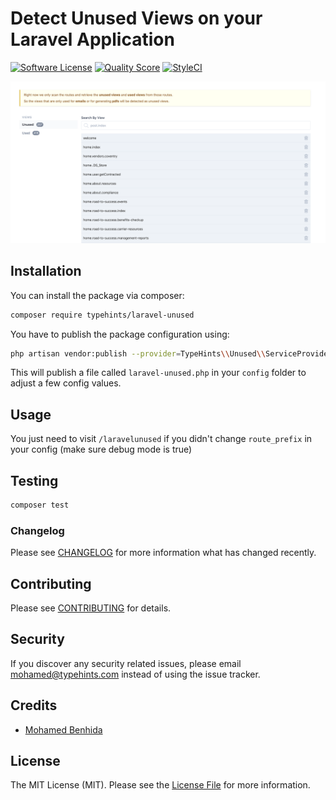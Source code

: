 # Detect Unused Views on your Laravel Application
[![Software License](https://img.shields.io/badge/license-MIT-brightgreen.svg?style=flat-square)](LICENSE.md)
[![Quality Score](https://scrutinizer-ci.com/g/typehints/laravel-unused/badges/quality-score.png?b=master)](https://scrutinizer-ci.com/g/typehints/laravel-unused/)
[![StyleCI](https://github.styleci.io/repos/246931421/shield?branch=master)](https://styleci.io/repos/246931421)

<p align="center"><img src="/demo.png?raw=true"></p>

## Installation

You can install the package via composer:

```bash
composer require typehints/laravel-unused
```

You have to publish the package configuration using:

```bash
php artisan vendor:publish --provider=TypeHints\\Unused\\ServiceProvider
```

This will publish a file called `laravel-unused.php` in your `config` folder to adjust a few config values.

## Usage

You just need to visit `/laravelunused` if you didn't change `route_prefix` in your config (make sure debug mode is true)

## Testing

``` bash
composer test
```

### Changelog

Please see [CHANGELOG](CHANGELOG.md) for more information what has changed recently.

## Contributing

Please see [CONTRIBUTING](CONTRIBUTING.md) for details.

## Security

If you discover any security related issues, please email mohamed@typehints.com instead of using the issue tracker.

## Credits

- [Mohamed Benhida](https://github.com/simoebenhida)

## License

The MIT License (MIT). Please see the [License File](LICENSE.md) for more information.
